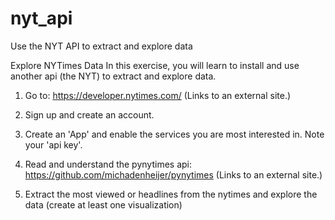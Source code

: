 # nyt_api
Use the NYT API to extract and explore data

Explore NYTimes Data
In this exercise, you will learn to install and use another api (the NYT) to extract and explore data. 

1. Go to: https://developer.nytimes.com/ (Links to an external site.)

2. Sign up and create an account. 

3. Create an 'App' and enable the services you are most interested in.  Note your 'api key'.

4.  Read and understand the pynytimes api: https://github.com/michadenheijer/pynytimes (Links to an external site.) 

5. Extract the most viewed or headlines from the nytimes and explore the data (create at least one visualization)
